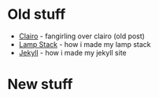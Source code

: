 # Old stuff
- [Clairo](/posts/clairo.md) - fangirling over clairo (old post)
- [Lamp Stack](/posts/lamp_stack.md) - how i made my lamp stack
- [Jekyll](/posts/jekyll.md) - how i made my jekyll site

# New stuff
